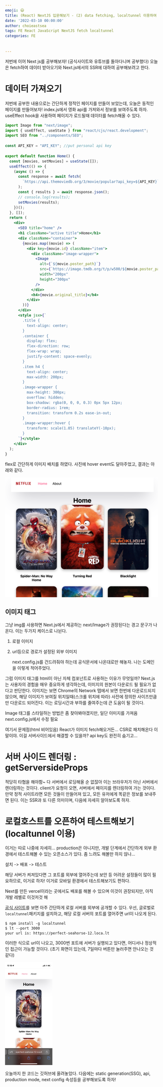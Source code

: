 ```yaml
---
emoji: 😃
title: (React) NextJS 입문해보기 - (2) data fetching, localtunnel 이용하여 공개하기
date: '2022-03-10 00:00:00'
author: choieastsea
tags: FE React JavaScript NextJS fetch localtunnel
categories: FE


---
```




저번에 이어 Next js를 공부해보자! (공식사이트와 유튜브를 돌아다니며 공부했다) 오늘은 fetch하여 데이터 받아오기와 Next.js에서의 SSR에 대하여 공부해보려고 한다.

# 데이터 가져오기

저번에 공부한 내용으로는 간단하게 정적인 페이지를 만들어 보았는데, 오늘은 동적인 페이지를 만들어보자! index.js에서 영화 api를 가져와서 정보를 보여주도록 하자. useEffect hook을 사용하여 페이지가 로드될때 데이터를 fetch해올 수 있다. 

```jsx
import Image from "next/image";
import { useEffect, useState } from "react/cjs/react.development";
import SEO from "../components/SEO";

const API_KEY = "API_KEY"; //put personal api key

export default function Home() {
  const [movies, setMovies] = useState([]);
  useEffect(() => {
    (async () => {
      const response = await fetch(
        `https://api.themoviedb.org/3/movie/popular?api_key=${API_KEY}`
      );
      const { results } = await response.json();
      // console.log(results);
      setMovies(results);
    })();
  }, []);
  return (
    <div>
      <SEO title="home" />
      <h1 className="active title">Home</h1>
      <div className="container">
        {movies.map((movie) => (
          <div key={movie.id} className="item">
            <div className="image-wrapper">
              <Image
                alt={`${movie.poster_path}`}
                src={`https://image.tmdb.org/t/p/w500/${movie.poster_path}`}
                width="200px"
                height="300px"
              />
            </div>
            <h4>{movie.original_title}</h4>
          </div>
        ))}
      </div>
      <style jsx>{`
        .title {
          text-align: center;
        }
        .container {
          display: flex;
          flex-direction: row;
          flex-wrap: wrap;
          justify-content: space-evenly;
        }
        .item h4 {
          text-align: center;
          max-width: 200px;
        }
        .image-wrapper {
          max-height: 300px;
          overflow: hidden;
          box-shadow: rgba(0, 0, 0, 0.3) 0px 5px 12px;
          border-radius: 1rem;
          transition: transform 0.2s ease-in-out;
        }
        .image-wrapper:hover {
          transform: scale(1.05) translateY(-10px);
        }
      `}</style>
    </div>
  );
}

```

flex로 간단하게 이미지 배치를 하였다. 사진에 hover event도 달아주었고, 결과는 아래와 같다.

<img src="next-image.png" alt="next-image" style="zoom:50%;" />

## 이미지 태그

그냥 img를 사용하면 Next.js에서 제공하는 next/Image가 권장된다는 경고 문구가 나온다. 이는 두가지 케이스로 나뉜다.

1. 로컬 이미지

2. url등으로 경로가 설정된 외부 이미지

   next.config.js를 건드려줘야 하는데 공식문서에 나온대로만 해놓자. 나는 도메인을 이렇게 적어주었다.

그럼 이미지 태그를 html이 아닌 자체 컴포넌트로 사용하는 이유가 무엇일까? Next.js는 사용자의 경험을 매우 중요하게 생각하는데, 이미지의 원본이 다운로드 될 필요가 없다고 판단한다. 이미지는 보면 Chrome의 Network 탭에서 보면 한번에 다운로드되지 않으며, 해당 이미지가 보여질 위치일때(스크롤 위치에 따라) 사전에 정의한 사이즈만큼만 다운로드 되어진다. 이는 로딩시간과 부하를 줄여주는데 큰 도움이 될 것이다.



Image 태그를 스타일하는 방법은 좀 찾아봐야겠지만, 일단 이미지를 가져옴 next.config.js에서 수정 필요

여기서 문제점(html 비어있음) React가 이미지 fetch해오거든... CSR로 패치해온다 이말이야. 이걸 서버사이드에서 해결할 수 있을까? api key도 완전히 숨기고... 



# 서버 사이드 렌더링 : getServersideProps 

적당히 타협을 해야함~ 다 서버에서 로딩해올 순 없잖아 이는 브라우저가 아닌 서버에서 렌더링하는 것이다. client가 요청이 오면, 서버에서 페이지를 렌더링하여 가는 것이다. 만약 정적 사이트라면 모든 것들이 만들어져 있고, 모든 유저에게 똑같은 정보를 보내주면 된다. 이는 SSR과 또 다른 의미이며, 다음에 자세히 알아보도록 하자.

# 로컬호스트를 오픈하여 테스트해보기 (localtunnel 이용) 

이거는 따로 나중에 자세히... production은 아니지만, 개발 단계에서 간단하게 외부 환경에서 테스트해볼 수 있는 오픈소스가 있다. 좀 느려도 해볼만 하지 않나...

설치 -> 배포 -> 테스트

 해당 서버가 켜져있다면 그 포트를 외부에 열어주는데 보안 등 어려운 설정들이 많이 필요하므로, 이거로 하자! 이거로 모바일 환경에서 테스트해보기도 편하다.

Next를 만든 vercel이라는 곳에서도 배포를 해볼 수 있으며 이것이 권장되지만, 아직 개발 레벨로 이것저것 해

[공식 사이트](https://localtunnel.github.io/www/)를 보면 아주 간단하게 로컬 서버를 외부에 공개할 수 있다. 우선, 글로벌로 `localtunnel`패키지를 설치하고, 해당 로컬 서버의 포트를 열어주면 url이 나오게 된다.

```shell
$ npm install -g localtunnel
$ lt --port 3000
your url is: https://perfect-seahorse-12.loca.lt	
```

이러한 식으로 url이 나오고, 3000번 포트에 서버가 실행되고 있다면, 어디서나 정상적인 접근이 가능할 것이다. (초기 화면이 있는데, 7일마다 버튼만 눌러주면 안나오는 것 같다)



<img src="localtunnel.png" alt="localtunnel" style="zoom:33%;" />

오늘까지 한 코드는 깃허브에 올려놓았다. 다음에는 static generation(SSG), api, production mode, next config 속성등을 공부해보도록 하자!